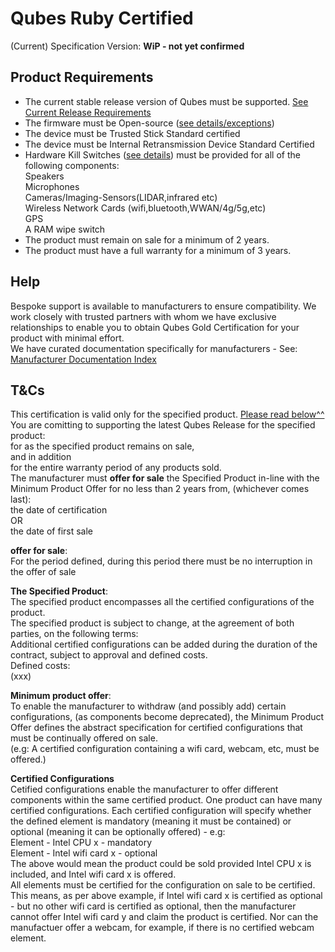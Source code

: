 <h1>Qubes Ruby Certified</h1>

(Current) Specification Version: **WiP - not yet confirmed**  

<h2>Product Requirements</h2>

- The current stable release version of Qubes must be supported. [See Current Release Requirements]()  
- The firmware must be Open-source ([see details/exceptions](specifications/open-source-firmware.md))    
- The device must be Trusted Stick Standard certified
- The device must be Internal Retransmission Device Standard Certified
- Hardware Kill Switches ([see details](specifications/hardware-kill-switches.md)) must be provided for all of the following components:  
Speakers  
Microphones  
Cameras/Imaging-Sensors(LIDAR,infrared etc)  
Wireless Network Cards (wifi,bluetooth,WWAN/4g/5g,etc)  
GPS  
A RAM wipe switch
- The product must remain on sale for a minimum of 2 years.
- The product must have a full warranty for a minimum of 3 years.

<h2>Help</h2>

Bespoke support is available to manufacturers to ensure compatibility. We work closely with trusted partners with whom we have exclusive relationships to enable you to obtain Qubes Gold Certification for your product with minimal effort.  
We have curated documentation specifically for manufacturers - See: [Manufacturer Documentation Index](/qubes/certification/manufacturer-documentation-index.md)  

<h2>T&Cs</h2> 

This certification is valid only for the specified product. [Please read below^^]()  
You are comitting to supporting the latest Qubes Release for the specified product:  
for as the specified product remains on sale,  
and in addition   
for the entire warranty period of any products sold.  
The manufacturer must **offer for sale** the Specified Product in-line with the Minimum Product Offer for no less than 2 years from, (whichever comes last):  
the date of certification  
OR  
the date of first sale   

**offer for sale**:  
For the period defined, during this period there must be no interruption in the offer of sale

**The Specified Product**:  
The specified product encompasses all the certified configurations of the product.  
The specified product is subject to change, at the agreement of both parties, on the following terms:  
Additional certified configurations can be added during the duration of the contract, subject to approval and defined costs.  
Defined costs:  
(xxx)  

**Minimum product offer**:  
To enable the manufacturer to withdraw (and possibly add) certain configurations, (as components become deprecated), the Minimum Product Offer defines the abstract specification for certified configurations that must be continually offered on sale.  
(e.g: A certified configuration containing a wifi card, webcam, etc, must be offered.)

**Certified Configurations**  
Cetified configurations enable the manufacturer to offer different components within the same certified product. One product can have many certified configurations. Each certified configuration will specify whether the defined element is mandatory (meaning it must be contained) or optional (meaning it can be optionally offered) - e.g:  
Element - Intel CPU x - mandatory  
Element - Intel wifi card x - optional  
The above would mean the product could be sold provided Intel CPU x is included, and Intel wifi card x is offered.  
All elements must be certified for the configuration on sale to be certified. This means, as per above example, if Intel wifi card x is certified as optional - but no other wifi card is certified as optional, then the manufacturer cannot offer Intel wifi card y and claim the product is certified. Nor can the manufactuer offer a webcam, for example, if there is no certified webcam element.  
